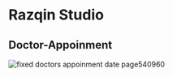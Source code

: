 # Razqin Studio
## Doctor-Appoinment

![fixed doctors appoinment date page540960](https://user-images.githubusercontent.com/41129821/42603677-938da5a2-8590-11e8-8380-6b327bc42674.jpg)
